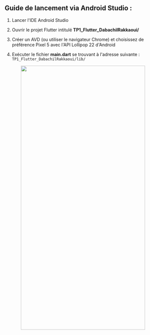Guide de lancement via Android Studio :
-----------------------------------------

1. Lancer l'IDE Android Studio

2. Ouvrir le projet Flutter intitulé <b>TP1_Flutter_DabachilRakkaoui/</b> 

3. Créer un AVD (ou utiliser le navigateur Chrome) et choisissez de préférence Pixel 5 avec l'API Lollipop 22 d'Android

4. Exécuter le fichier <b>main.dart</b> se trouvant à l'adresse suivante : `TP1_Flutter_DabachilRakkaoui/lib/`

<p align="center"><img src="./demo.gif?raw=true" width="400" height="850"></p>
